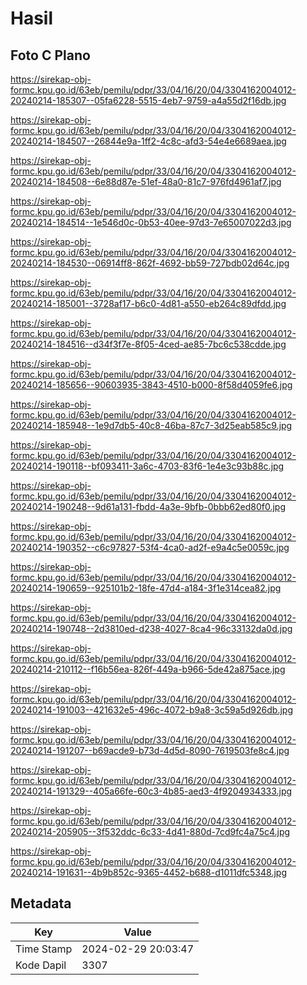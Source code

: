 # Hasil

## Foto C Plano

https://sirekap-obj-formc.kpu.go.id/63eb/pemilu/pdpr/33/04/16/20/04/3304162004012-20240214-185307--05fa6228-5515-4eb7-9759-a4a55d2f16db.jpg

https://sirekap-obj-formc.kpu.go.id/63eb/pemilu/pdpr/33/04/16/20/04/3304162004012-20240214-184507--26844e9a-1ff2-4c8c-afd3-54e4e6689aea.jpg

https://sirekap-obj-formc.kpu.go.id/63eb/pemilu/pdpr/33/04/16/20/04/3304162004012-20240214-184508--6e88d87e-51ef-48a0-81c7-976fd4961af7.jpg

https://sirekap-obj-formc.kpu.go.id/63eb/pemilu/pdpr/33/04/16/20/04/3304162004012-20240214-184514--1e546d0c-0b53-40ee-97d3-7e65007022d3.jpg

https://sirekap-obj-formc.kpu.go.id/63eb/pemilu/pdpr/33/04/16/20/04/3304162004012-20240214-184530--06914ff8-862f-4692-bb59-727bdb02d64c.jpg

https://sirekap-obj-formc.kpu.go.id/63eb/pemilu/pdpr/33/04/16/20/04/3304162004012-20240214-185001--3728af17-b6c0-4d81-a550-eb264c89dfdd.jpg

https://sirekap-obj-formc.kpu.go.id/63eb/pemilu/pdpr/33/04/16/20/04/3304162004012-20240214-184516--d34f3f7e-8f05-4ced-ae85-7bc6c538cdde.jpg

https://sirekap-obj-formc.kpu.go.id/63eb/pemilu/pdpr/33/04/16/20/04/3304162004012-20240214-185656--90603935-3843-4510-b000-8f58d4059fe6.jpg

https://sirekap-obj-formc.kpu.go.id/63eb/pemilu/pdpr/33/04/16/20/04/3304162004012-20240214-185948--1e9d7db5-40c8-46ba-87c7-3d25eab585c9.jpg

https://sirekap-obj-formc.kpu.go.id/63eb/pemilu/pdpr/33/04/16/20/04/3304162004012-20240214-190118--bf093411-3a6c-4703-83f6-1e4e3c93b88c.jpg

https://sirekap-obj-formc.kpu.go.id/63eb/pemilu/pdpr/33/04/16/20/04/3304162004012-20240214-190248--9d61a131-fbdd-4a3e-9bfb-0bbb62ed80f0.jpg

https://sirekap-obj-formc.kpu.go.id/63eb/pemilu/pdpr/33/04/16/20/04/3304162004012-20240214-190352--c6c97827-53f4-4ca0-ad2f-e9a4c5e0059c.jpg

https://sirekap-obj-formc.kpu.go.id/63eb/pemilu/pdpr/33/04/16/20/04/3304162004012-20240214-190659--925101b2-18fe-47d4-a184-3f1e314cea82.jpg

https://sirekap-obj-formc.kpu.go.id/63eb/pemilu/pdpr/33/04/16/20/04/3304162004012-20240214-190748--2d3810ed-d238-4027-8ca4-96c33132da0d.jpg

https://sirekap-obj-formc.kpu.go.id/63eb/pemilu/pdpr/33/04/16/20/04/3304162004012-20240214-210112--f16b56ea-826f-449a-b966-5de42a875ace.jpg

https://sirekap-obj-formc.kpu.go.id/63eb/pemilu/pdpr/33/04/16/20/04/3304162004012-20240214-191003--421632e5-496c-4072-b9a8-3c59a5d926db.jpg

https://sirekap-obj-formc.kpu.go.id/63eb/pemilu/pdpr/33/04/16/20/04/3304162004012-20240214-191207--b69acde9-b73d-4d5d-8090-7619503fe8c4.jpg

https://sirekap-obj-formc.kpu.go.id/63eb/pemilu/pdpr/33/04/16/20/04/3304162004012-20240214-191329--405a66fe-60c3-4b85-aed3-4f9204934333.jpg

https://sirekap-obj-formc.kpu.go.id/63eb/pemilu/pdpr/33/04/16/20/04/3304162004012-20240214-205905--3f532ddc-6c33-4d41-880d-7cd9fc4a75c4.jpg

https://sirekap-obj-formc.kpu.go.id/63eb/pemilu/pdpr/33/04/16/20/04/3304162004012-20240214-191631--4b9b852c-9365-4452-b688-d1011dfc5348.jpg


## Metadata

| Key        | Value               |
| ---------- | ------------------- |
| Time Stamp | 2024-02-29 20:03:47 |
| Kode Dapil | 3307                |



